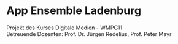 App Ensemble Ladenburg
=========
Projekt des Kurses Digitale Medien - WMPG11  
Betreuende Dozenten: Prof. Dr. Jürgen Redelius, Prof. Peter Mayr
